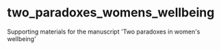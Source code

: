 # two_paradoxes_womens_wellbeing
Supporting materials for the manuscript 'Two paradoxes in women's wellbeing'
